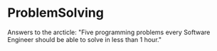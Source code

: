 # ProblemSolving
Answers to the arcticle: "Five programming problems every Software Engineer should be able to solve in less than 1 hour."
